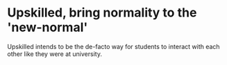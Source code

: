 # Upskilled, bring normality to the 'new-normal'

Upskilled intends to be the de-facto way for students to interact with each other like they were at university.
